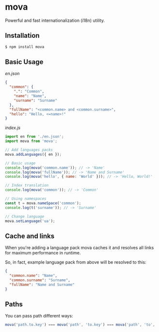 # mova
Powerful and fast internationalization (i18n) utility.

## Installation
```sh
$ npm install mova
```

## Basic Usage
_en.json_
```json
{
  "common": {
    ".": "Common",
    "name": "Name",
    "surname": "Surname"
  },
  "fullName": "<common.name> and <common.surname>",
  "hello": "Hello, <=name>!"
}
```

_index.js_
```js
import en from './en.json';
import mova from 'mova';

// Add languages packs
mova.addLanguages({ en });

// Basic usage
console.log(mova('common.name')); // -> 'Name'
console.log(mova('fullName')); // -> 'Name and Surname'
console.log(mova('hello', { name: 'World' })); // -> 'Hello, World!'

// Index translation
console.log(mova('common')); // -> 'Common'

// Using namespaces
const t = mova.nameSpace('common');
console.log(t('surname')); // -> 'Surname'

// Change language
mova.setLanguage('ua');
```

## Cache and links
When you're adding a language pack mova caches it and resolves all links for maximum performance in runtime.

So, in fact, example language pack from above will be resolved to this:
```json
{
  "common.name": "Name",
  "common.surname": "Surname",
  "fullName": "Name and Surname"
}
```

## Paths
You can pass path different ways:
```js
mova('path.to.key') === mova('path', 'to.key') === mova('path', 'to', 'key')
```
